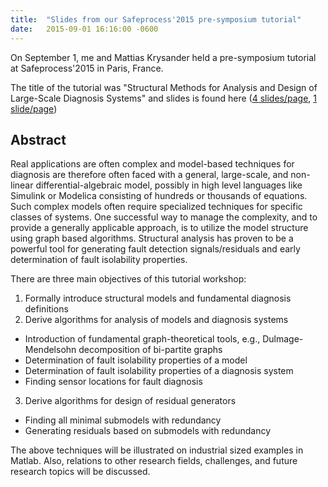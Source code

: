 ```yaml
---
title:  "Slides from our Safeprocess'2015 pre-symposium tutorial"
date:   2015-09-01 16:16:00 -0600
---
```

On September 1, me and Mattias Krysander held a pre-symposium tutorial
at Safeprocess'2015 in Paris, France.


The title of the tutorial was "Structural Methods for Analysis and Design of
Large-Scale Diagnosis Systems" and slides is found here
([4 slides/page](/assets/pdfs/safe15_tutorial_4.pdf),
[1 slide/page](/assets/pdfs/safe15_tutorial_1.pdf))

## Abstract
Real applications are often complex and model-based techniques for diagnosis
are therefore often faced with a general, large-scale, and non-linear
differential-algebraic model, possibly in high level languages like Simulink
or Modelica consisting of hundreds or thousands of equations. Such complex
models often require specialized techniques for specific classes of systems.
One successful way to manage the complexity, and to provide a generally
applicable approach, is to utilize the model structure using graph based
algorithms. Structural analysis has proven to be a powerful tool for
generating fault detection signals/residuals and early determination of fault
isolability properties.  

There are three main objectives of this tutorial workshop:

1. Formally introduce structural models and fundamental diagnosis definitions
2. Derive algorithms for analysis of models and diagnosis systems
- Introduction of fundamental graph-theoretical tools, e.g., Dulmage-Mendelsohn decomposition of bi-partite graphs
- Determination of fault isolability properties of a model
- Determination of fault isolability properties of a diagnosis system
- Finding sensor locations for fault diagnosis
3. Derive algorithms for design of residual generators
- Finding all minimal submodels with redundancy
- Generating residuals based on submodels with redundancy

The above techniques will be illustrated on industrial sized examples in Matlab.
Also, relations to other research fields, challenges, and future research topics will be discussed.
